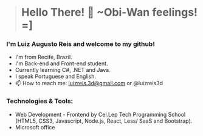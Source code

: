 > # Hello There! 👋 ~Obi-Wan feelings! =]
### I'm Luiz Augusto Reis and welcome to my github!

* I'm from Recife, Brazil.
* I'm Back-end and Front-end student.
* Currently learning C#, .NET and Java.
* I speak Portuguese and English.
* 📫 How to reach me: luizreis.3d@gmail.com or @luizreis3d


### Technologies & Tools:
* Web Development - Frontend by Cel.Lep Tech Programming School (HTML5, CSS3, Javascript, Node.js, React, Less/ SaaS and Bootstrap).
* Microsoft office
